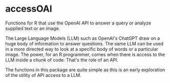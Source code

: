 # accessOAI
Functions for R that use the OpenAI API to answer a query or analyze supplied text or an image.

The Large Language Models (LLM) such as OpenAI's ChatGPT draw on a huge body of information to answer questions.
The same LLM can be used in a more directed way to look at a specific body of words or a particular image.
The power, for an R programmer, comes when there is access to the LLM inside a chunk of code. That's the role of an API.

The functions in this package are quite simple as this is an early exploration of the utility of API access to a LLM.

